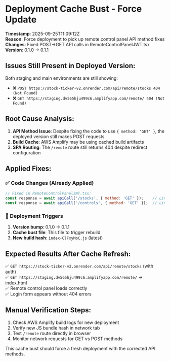 # Deployment Cache Bust - Force Update

**Timestamp**: 2025-09-25T11:09:12Z  
**Reason**: Force deployment to pick up remote control panel API method fixes  
**Changes**: Fixed POST→GET API calls in RemoteControlPanelJWT.tsx  
**Version**: 0.1.0 → 0.1.1  

## Issues Still Present in Deployed Version:

Both staging and main environments are still showing:
- ❌ `POST https://stock-ticker-v2.onrender.com/api/remote/stocks 404 (Not Found)`
- ❌ `GET https://staging.dv565hju499c6.amplifyapp.com/remote/ 404 (Not Found)`

## Root Cause Analysis:

1. **API Method Issue**: Despite fixing the code to use `{ method: 'GET' }`, the deployed version still makes POST requests
2. **Build Cache**: AWS Amplify may be using cached build artifacts
3. **SPA Routing**: The `/remote` route still returns 404 despite redirect configuration

## Applied Fixes:

### ✅ Code Changes (Already Applied)
```javascript
// Fixed in RemoteControlPanelJWT.tsx:
const response = await apiCall('/stocks', { method: 'GET' });    // Line 105
const response = await apiCall('/controls', { method: 'GET' });  // Line 129
```

### 🔄 Deployment Triggers
1. **Version bump**: 0.1.0 → 0.1.1
2. **Cache bust file**: This file to trigger rebuild
3. **New build hash**: `index-ClFxyMoC.js` (latest)

## Expected Results After Cache Refresh:

✅ `GET https://stock-ticker-v2.onrender.com/api/remote/stocks` (with auth)  
✅ `GET https://staging.dv565hju499c6.amplifyapp.com/remote/` → index.html  
✅ Remote control panel loads correctly  
✅ Login form appears without 404 errors  

## Manual Verification Steps:

1. Check AWS Amplify build logs for new deployment
2. Verify new JS bundle hash in network tab
3. Test `/remote` route directly in browser
4. Monitor network requests for GET vs POST methods

This cache bust should force a fresh deployment with the corrected API methods.